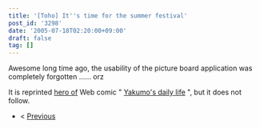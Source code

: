 ```yaml
---
title: '[Toho] It''s time for the summer festival'
post_id: '3298'
date: '2005-07-18T02:20:00+09:00'
draft: false
tag: []
---
```


Awesome long time ago, the usability of the picture board application was completely forgotten ...... orz

It is reprinted [hero of](/tag/yakumo-family?order=ASC) Web comic " [Yakumo's daily life](/tag/yakumo-family?order=ASC) ", but it does not follow.

*   < [Previous](/3155)